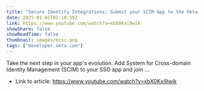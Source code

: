 ```yaml
---
title: "Secure Identity Integrations: Submit your SCIM App to the Okta Integration Network (OIN)"
date: 2025-01-01T02:18:59Z
link: https://www.youtube.com/watch?v=xbX0Kxi9wik
showShare: false
showReadTime: false
thumbnail: images/misc.png
tags: ["developer.okta.com"]
---
```

Take the next step in your app's evolution. Add System for Cross-domain Identity Management (SCIM) to your SSO app and join ...

- Link to article: https://www.youtube.com/watch?v=xbX0Kxi9wik